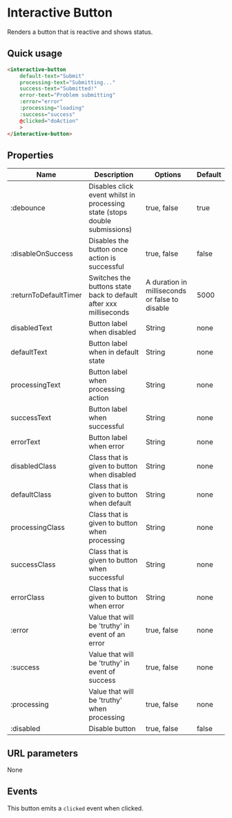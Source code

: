 # Interactive Button

Renders a button that is reactive and shows status.

## Quick usage

```html
<interactive-button
    default-text="Submit"
    processing-text="Submitting..."
    success-text="Submitted!"
    error-text="Problem submitting"
    :error="error"
    :processing="loading"
    :success="success"
    @clicked="doAction"
    >
</interactive-button>
```

## Properties

| Name | Description | Options | Default |
|------|-------------|---------|---------|
| :debounce | Disables click event whilst in processing state (stops double submissions) | true, false | true |
| :disableOnSuccess | Disables the button once action is successful | true, false | false |
| :returnToDefaultTimer | Switches the buttons state back to default after xxx milliseconds | A duration in milliseconds or false to disable | 5000 |
| disabledText | Button label when disabled | String | none |
| defaultText | Button label when in default state | String | none |
| processingText | Button label when processing action | String | none |
| successText | Button label when successful | String | none |
| errorText | Button label when error | String | none |
| disabledClass | Class that is given to button when disabled | String | none |
| defaultClass | Class that is given to button when default | String | none |
| processingClass | Class that is given to button when processing | String | none |
| successClass | Class that is given to button when successful | String | none |
| errorClass | Class that is given to button when error | String | none |
| :error | Value that will be 'truthy' in event of an error | true, false | none |
| :success | Value that will be 'truthy' in event of success | true, false | none |
| :processing | Value that will be 'truthy' when processing | true, false | none |
| :disabled | Disable button | true, false | false |

## URL parameters

None

## Events

This button emits a `clicked` event when clicked.

